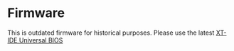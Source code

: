 # Firmware

This is outdated firmware for historical purposes.
Please use the latest [XT-IDE Universal BIOS](https://www.xtideuniversalbios.org/)
